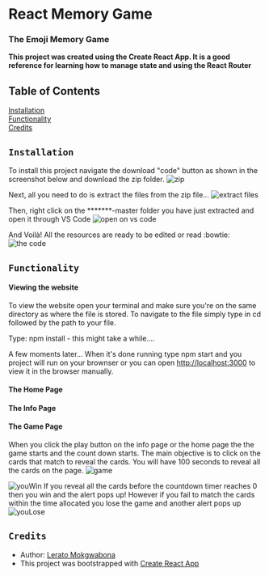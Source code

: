 # React Memory Game
### The Emoji Memory Game 

**This project was created using the Create React App. It is a good reference for learning how to manage state and using the React Router**

## Table of Contents  

[Installation](#installation)  
[Functionality](#functionality)  
[Credits](#credits)  

<a name="installation"/>  

## `Installation`

To install this project navigate the download "code" button as shown in the screenshot below and download the zip folder.
![zip](https://user-images.githubusercontent.com/79574031/109512421-c0a5ff80-7aac-11eb-891d-67f9421eaea8.JPG)


Next, all you need to do is extract the files from the zip file...
![extract files](https://user-images.githubusercontent.com/79574031/109513652-02837580-7aae-11eb-9543-c50806f430bc.png)


Then, right click on the *******-master folder you have just extracted and open it through VS Code
![open on vs code](https://user-images.githubusercontent.com/79574031/109513891-365e9b00-7aae-11eb-8631-ccadf47dbb92.png)


And Voilà! All the resources are ready to be edited or read :bowtie:
![the code](https://user-images.githubusercontent.com/79574031/109514186-6dcd4780-7aae-11eb-884f-3a1258c31721.png)




<a name="functionality"/>

## `Functionality`

#### Viewing the website

To view the website open your terminal and make sure you're on the same directory as where the file is stored.
To navigate to the file simply type in cd followed by the path to your file.


Type: npm install - this might take a while....

A few moments later... When it's done running type npm start and you project will run 
on your brownser or you can open [http://localhost:3000](http://localhost:3000) to view it in the browser manually.

#### The Home Page

#### The Info Page

#### The Game Page

When you click the play button on the info page or the home page the the
game starts and the count down starts. The main objective is to click on
the cards that match to reveal the cards. You will have 100 seconds to reveal
all the cards on the page.
![game](https://user-images.githubusercontent.com/79574031/113316194-5a600700-930e-11eb-85df-336f85a9cc98.png)

![youWin](https://user-images.githubusercontent.com/79574031/113317150-60a2b300-930f-11eb-9cf6-8142d3f3fcd5.JPG)
If you reveal all the cards before the countdown timer reaches 0 then
you win and the alert pops up! However if you fail to match the cards within the time allocated you lose the game
and another alert pops up
![youLose](https://user-images.githubusercontent.com/79574031/113317172-64ced080-930f-11eb-8aed-d991d891f576.JPG)

<a name="credits"/>

## `Credits`

 * Author: [Lerato Mokgwabona](https://github.com/Lerato029)
 * This project was bootstrapped with [Create React App](https://github.com/facebook/create-react-app)





